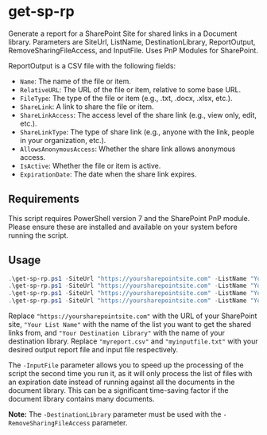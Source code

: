 # get-sp-rp
Generate a report for a SharePoint Site for shared links in a Document library. Parameters are SiteUrl, ListName, DestinationLibrary, ReportOutput, RemoveSharingFileAccess, and InputFile. Uses PnP Modules for SharePoint. 

ReportOutput is a CSV file with the following fields:
- `Name`: The name of the file or item.
- `RelativeURL`: The URL of the file or item, relative to some base URL.
- `FileType`: The type of the file or item (e.g., .txt, .docx, .xlsx, etc.).
- `ShareLink`: A link to share the file or item.
- `ShareLinkAccess`: The access level of the share link (e.g., view only, edit, etc.).
- `ShareLinkType`: The type of share link (e.g., anyone with the link, people in your organization, etc.).
- `AllowsAnonymousAccess`: Whether the share link allows anonymous access.
- `IsActive`: Whether the file or item is active.
- `ExpirationDate`: The date when the share link expires.

## Requirements
This script requires PowerShell version 7 and the SharePoint PnP module. Please ensure these are installed and available on your system before running the script.

## Usage
```powershell
.\get-sp-rp.ps1 -SiteUrl "https://yoursharepointsite.com" -ListName "Your List Name"
.\get-sp-rp.ps1 -SiteUrl "https://yoursharepointsite.com" -ListName "Your List Name" -DestinationLibrary "Your Destination Library" -RemoveSharingFileAccess $true
.\get-sp-rp.ps1 -SiteUrl "https://yoursharepointsite.com" -ListName "Your List Name" -DestinationLibrary "Your Destination Library" -RemoveSharingFileAccess $true -InputFile "myinputfile.txt"
.\get-sp-rp.ps1 -SiteUrl "https://yoursharepointsite.com" -ListName "Your List Name" -DestinationLibrary "Your Destination Library" -RemoveSharingFileAccess $true -InputFile "myinputfile.txt" -ReportOutput "myreport.csv"
```
Replace `"https://yoursharepointsite.com"` with the URL of your SharePoint site, `"Your List Name"` with the name of the list you want to get the shared links from, and `"Your Destination Library"` with the name of your destination library. Replace `"myreport.csv"` and `"myinputfile.txt"` with your desired output report file and input file respectively.

The `-InputFile` parameter allows you to speed up the processing of the script the second time you run it, as it will only process the list of files with an expiration date instead of running against all the documents in the document library. This can be a significant time-saving factor if the document library contains many documents.

**Note:** The `-DestinationLibrary` parameter must be used with the `-RemoveSharingFileAccess` parameter.


